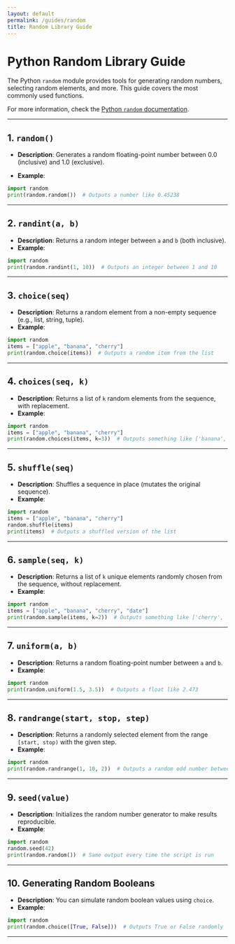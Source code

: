 ```yaml
---
layout: default  
permalink: /guides/random  
title: Random Library Guide  
---
```


# Python Random Library Guide  

The Python `random` module provides tools for generating random numbers, selecting random elements, and more. This guide covers the most commonly used functions.

For more information, check the [Python `random` documentation](https://docs.python.org/3/library/random.html).

---

## **1. `random()`**  

- **Description**: Generates a random floating-point number between 0.0 (inclusive) and 1.0 (exclusive). 
 
- **Example**:  
```python
import random
print(random.random())  # Outputs a number like 0.45238
```

---

## **2. `randint(a, b)`**  

- **Description**: Returns a random integer between `a` and `b` (both inclusive).  
- **Example**:  
```python
import random
print(random.randint(1, 10))  # Outputs an integer between 1 and 10
```

---

## **3. `choice(seq)`**  

- **Description**: Returns a random element from a non-empty sequence (e.g., list, string, tuple).  
- **Example**:  
```python
import random
items = ["apple", "banana", "cherry"]
print(random.choice(items))  # Outputs a random item from the list
```

---

## **4. `choices(seq, k)`**  

- **Description**: Returns a list of `k` random elements from the sequence, with replacement.  
- **Example**:  
```python
import random
items = ["apple", "banana", "cherry"]
print(random.choices(items, k=3))  # Outputs something like ['banana', 'apple', 'cherry']
```

---

## **5. `shuffle(seq)`**  

- **Description**: Shuffles a sequence in place (mutates the original sequence).  
- **Example**:  
```python
import random
items = ["apple", "banana", "cherry"]
random.shuffle(items)
print(items)  # Outputs a shuffled version of the list
```

---

## **6. `sample(seq, k)`**  

- **Description**: Returns a list of `k` unique elements randomly chosen from the sequence, without replacement.  
- **Example**:  
```python
import random
items = ["apple", "banana", "cherry", "date"]
print(random.sample(items, k=2))  # Outputs something like ['cherry', 'banana']
```

---

## **7. `uniform(a, b)`**  

- **Description**: Returns a random floating-point number between `a` and `b`.  
- **Example**:  
```python
import random
print(random.uniform(1.5, 3.5))  # Outputs a float like 2.473
```

---

## **8. `randrange(start, stop, step)`**  

- **Description**: Returns a randomly selected element from the range `[start, stop)` with the given step.  
- **Example**:  
```python
import random
print(random.randrange(1, 10, 2))  # Outputs a random odd number between 1 and 9
```

---

## **9. `seed(value)`**  

- **Description**: Initializes the random number generator to make results reproducible.  
- **Example**:  
```python
import random
random.seed(42)
print(random.random())  # Same output every time the script is run
```

---

## **10. Generating Random Booleans**  

- **Description**: You can simulate random boolean values using `choice`.  
- **Example**:  
```python
import random
print(random.choice([True, False]))  # Outputs True or False randomly
```

---
